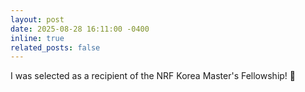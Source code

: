 ```yaml
---
layout: post
date: 2025-08-28 16:11:00 -0400
inline: true
related_posts: false
---
```


I was selected as a recipient of the NRF Korea Master's Fellowship! 🥳 
